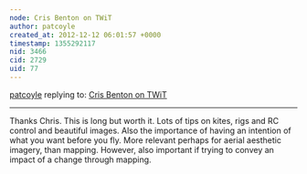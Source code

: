 ```yaml
---
node: Cris Benton on TWiT
author: patcoyle
created_at: 2012-12-12 06:01:57 +0000
timestamp: 1355292117
nid: 3466
cid: 2729
uid: 77
---
```




[patcoyle](../profile/patcoyle) replying to: [Cris Benton on TWiT](../notes/cfastie/8-26-2012/cris-benton-twit)

----
Thanks Chris. This is long but worth it. Lots of tips on kites, rigs and RC control and beautiful images. Also the importance of having an intention of what you want before you fly. More relevant perhaps for aerial aesthetic imagery, than mapping. However, also important if trying to convey an impact of a change through mapping.